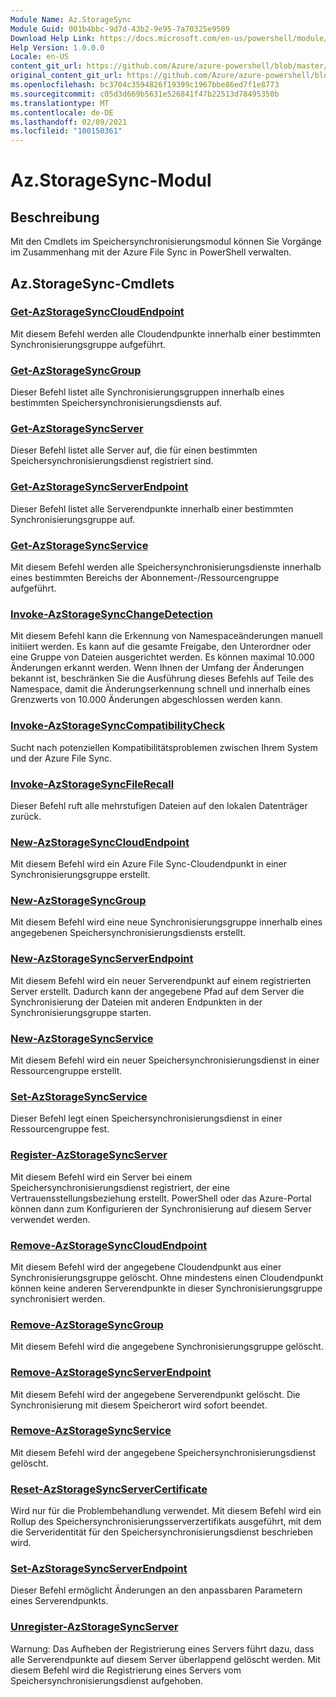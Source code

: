 ```yaml
---
Module Name: Az.StorageSync
Module Guid: 001b4bbc-9d7d-43b2-9e95-7a70325e9509
Download Help Link: https://docs.microsoft.com/en-us/powershell/module/az.storagesync
Help Version: 1.0.0.0
Locale: en-US
content_git_url: https://github.com/Azure/azure-powershell/blob/master/src/StorageSync/StorageSync/help/Az.StorageSync.md
original_content_git_url: https://github.com/Azure/azure-powershell/blob/master/src/StorageSync/StorageSync/help/Az.StorageSync.md
ms.openlocfilehash: bc3704c3594826f19399c1967bbe86ed7f1e8773
ms.sourcegitcommit: c05d3d669b5631e526841f47b22513d78495350b
ms.translationtype: MT
ms.contentlocale: de-DE
ms.lasthandoff: 02/09/2021
ms.locfileid: "100150361"
---
```

# Az.StorageSync-Modul
## Beschreibung
Mit den Cmdlets im Speichersynchronisierungsmodul können Sie Vorgänge im Zusammenhang mit der Azure File Sync in PowerShell verwalten.

## Az.StorageSync-Cmdlets
### [Get-AzStorageSyncCloudEndpoint](Get-AzStorageSyncCloudEndpoint.md)
Mit diesem Befehl werden alle Cloudendpunkte innerhalb einer bestimmten Synchronisierungsgruppe aufgeführt.

### [Get-AzStorageSyncGroup](Get-AzStorageSyncGroup.md)
Dieser Befehl listet alle Synchronisierungsgruppen innerhalb eines bestimmten Speichersynchronisierungsdiensts auf.

### [Get-AzStorageSyncServer](Get-AzStorageSyncServer.md)
Dieser Befehl listet alle Server auf, die für einen bestimmten Speichersynchronisierungsdienst registriert sind.

### [Get-AzStorageSyncServerEndpoint](Get-AzStorageSyncServerEndpoint.md)
Dieser Befehl listet alle Serverendpunkte innerhalb einer bestimmten Synchronisierungsgruppe auf.

### [Get-AzStorageSyncService](Get-AzStorageSyncService.md)
Mit diesem Befehl werden alle Speichersynchronisierungsdienste innerhalb eines bestimmten Bereichs der Abonnement-/Ressourcengruppe aufgeführt.

### [Invoke-AzStorageSyncChangeDetection](Invoke-AzStorageSyncChangeDetection.md)
Mit diesem Befehl kann die Erkennung von Namespaceänderungen manuell initiiert werden. Es kann auf die gesamte Freigabe, den Unterordner oder eine Gruppe von Dateien ausgerichtet werden. Es können maximal 10.000 Änderungen erkannt werden. Wenn Ihnen der Umfang der Änderungen bekannt ist, beschränken Sie die Ausführung dieses Befehls auf Teile des Namespace, damit die Änderungserkennung schnell und innerhalb eines Grenzwerts von 10.000 Änderungen abgeschlossen werden kann.

### [Invoke-AzStorageSyncCompatibilityCheck](Invoke-AzStorageSyncCompatibilityCheck.md)
Sucht nach potenziellen Kompatibilitätsproblemen zwischen Ihrem System und der Azure File Sync.

### [Invoke-AzStorageSyncFileRecall](Invoke-AzStorageSyncFileRecall.md)
Dieser Befehl ruft alle mehrstufigen Dateien auf den lokalen Datenträger zurück.

### [New-AzStorageSyncCloudEndpoint](New-AzStorageSyncCloudEndpoint.md)
Mit diesem Befehl wird ein Azure File Sync-Cloudendpunkt in einer Synchronisierungsgruppe erstellt.

### [New-AzStorageSyncGroup](New-AzStorageSyncGroup.md)
Mit diesem Befehl wird eine neue Synchronisierungsgruppe innerhalb eines angegebenen Speichersynchronisierungsdiensts erstellt.

### [New-AzStorageSyncServerEndpoint](New-AzStorageSyncServerEndpoint.md)
Mit diesem Befehl wird ein neuer Serverendpunkt auf einem registrierten Server erstellt. Dadurch kann der angegebene Pfad auf dem Server die Synchronisierung der Dateien mit anderen Endpunkten in der Synchronisierungsgruppe starten.

### [New-AzStorageSyncService](New-AzStorageSyncService.md)
Mit diesem Befehl wird ein neuer Speichersynchronisierungsdienst in einer Ressourcengruppe erstellt.

### [Set-AzStorageSyncService](New-AzStorageSyncService.md)
Dieser Befehl legt einen Speichersynchronisierungsdienst in einer Ressourcengruppe fest.

### [Register-AzStorageSyncServer](Register-AzStorageSyncServer.md)
Mit diesem Befehl wird ein Server bei einem Speichersynchronisierungsdienst registriert, der eine Vertrauensstellungsbeziehung erstellt. PowerShell oder das Azure-Portal können dann zum Konfigurieren der Synchronisierung auf diesem Server verwendet werden.

### [Remove-AzStorageSyncCloudEndpoint](Remove-AzStorageSyncCloudEndpoint.md)
Mit diesem Befehl wird der angegebene Cloudendpunkt aus einer Synchronisierungsgruppe gelöscht. Ohne mindestens einen Cloudendpunkt können keine anderen Serverendpunkte in dieser Synchronisierungsgruppe synchronisiert werden.

### [Remove-AzStorageSyncGroup](Remove-AzStorageSyncGroup.md)
Mit diesem Befehl wird die angegebene Synchronisierungsgruppe gelöscht.

### [Remove-AzStorageSyncServerEndpoint](Remove-AzStorageSyncServerEndpoint.md)
Mit diesem Befehl wird der angegebene Serverendpunkt gelöscht. Die Synchronisierung mit diesem Speicherort wird sofort beendet.

### [Remove-AzStorageSyncService](Remove-AzStorageSyncService.md)
Mit diesem Befehl wird der angegebene Speichersynchronisierungsdienst gelöscht.

### [Reset-AzStorageSyncServerCertificate](Reset-AzStorageSyncServerCertificate.md)
Wird nur für die Problembehandlung verwendet. Mit diesem Befehl wird ein Rollup des Speichersynchronisierungsserverzertifikats ausgeführt, mit dem die Serveridentität für den Speichersynchronisierungsdienst beschrieben wird.

### [Set-AzStorageSyncServerEndpoint](Set-AzStorageSyncServerEndpoint.md)
Dieser Befehl ermöglicht Änderungen an den anpassbaren Parametern eines Serverendpunkts.

### [Unregister-AzStorageSyncServer](Unregister-AzStorageSyncServer.md)
Warnung: Das Aufheben der Registrierung eines Servers führt dazu, dass alle Serverendpunkte auf diesem Server überlappend gelöscht werden. Mit diesem Befehl wird die Registrierung eines Servers vom Speichersynchronisierungsdienst aufgehoben.

